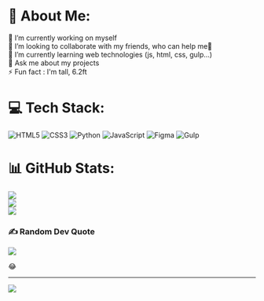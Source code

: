 # 💫 About Me:
🔭 I’m currently working on myself<br>👯 I’m looking to collaborate with my friends, who can help me🤝<br>🌱 I’m currently learning web technologies (js, html, css, gulp...)<br>💬 Ask me about my projects<br>⚡ Fun fact : I'm tall, 6.2ft


# 💻 Tech Stack:
![HTML5](https://img.shields.io/badge/html5-%23E34F26.svg?style=for-the-badge&logo=html5&logoColor=white) ![CSS3](https://img.shields.io/badge/css3-%231572B6.svg?style=for-the-badge&logo=css3&logoColor=white) ![Python](https://img.shields.io/badge/python-3670A0?style=for-the-badge&logo=python&logoColor=ffdd54) ![JavaScript](https://img.shields.io/badge/javascript-%23323330.svg?style=for-the-badge&logo=javascript&logoColor=%23F7DF1E) 	![Figma](https://img.shields.io/badge/figma-%23F24E1E.svg?style=for-the-badge&logo=figma&logoColor=white) ![Gulp](https://img.shields.io/badge/GULP-%23CF4647.svg?style=for-the-badge&logo=gulp&logoColor=white)
# 📊 GitHub Stats:
![](https://github-readme-stats.vercel.app/api?username=GoodWebMan&theme=dark&hide_border=true&include_all_commits=true&count_private=false)<br/>
![](https://github-readme-streak-stats.herokuapp.com/?user=GoodWebMan&theme=dark&hide_border=true)<br/>
![](https://github-readme-stats.vercel.app/api/top-langs/?username=GoodWebMan&theme=dark&hide_border=true&include_all_commits=true&count_private=false&layout=compact)

### ✍️ Random Dev Quote
![](https://quotes-github-readme.vercel.app/api?type=horizontal&theme=radical)

😂

---
[![](https://visitcount.itsvg.in/api?id=GoodWebMan&icon=2&color=1)](https://visitcount.itsvg.in)

<!-- Proudly created with GPRM ( https://gprm.itsvg.in ) -->
